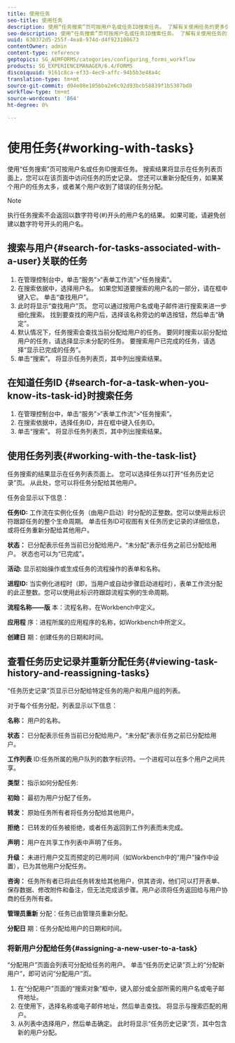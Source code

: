 ```yaml
---
title: 使用任务
seo-title: 使用任务
description: 使用“任务搜索”页可按用户名或任务ID搜索任务。 了解有关使用任务的更多信息。
seo-description: 使用“任务搜索”页可按用户名或任务ID搜索任务。 了解有关使用任务的更多信息。
uuid: 630372d5-255f-4ea8-974d-d4f923108673
contentOwner: admin
content-type: reference
geptopics: SG_AEMFORMS/categories/configuring_forms_workflow
products: SG_EXPERIENCEMANAGER/6.4/FORMS
discoiquuid: 9161c8ca-ef33-4ec9-affc-94b5b3e48a4c
translation-type: tm+mt
source-git-commit: d04e08e105bba2e6c92d93bcb58839f1b5307bd8
workflow-type: tm+mt
source-wordcount: '864'
ht-degree: 0%

---
```



# 使用任务{#working-with-tasks}

使用“任务搜索”页可按用户名或任务ID搜索任务。 搜索结果将显示在任务列表页面上，您可以在该页面中访问任务的历史记录。 您还可以重新分配任务，如果某个用户的任务太多，或者某个用户收到了错误的任务分配。

>[!NOTE]
>
>执行任务搜索不会返回以数字符号(#)开头的用户名的结果。 如果可能，请避免创建以数字符号开头的用户名。

## 搜索与用户{#search-for-tasks-associated-with-a-user}关联的任务

1. 在管理控制台中，单击“服务”>“表单工作流”>“任务搜索”。
1. 在搜索依据中，选择用户名。 如果您知道要搜索的用户名的一部分，请在框中键入它。 单击“查找用户”。
1. 此时将显示“查找用户”页。 您可以通过按用户名或电子邮件进行搜索来进一步细化搜索。 找到要查找的用户后，选择该名称旁边的单选按钮，然后单击“确定”。
1. 默认情况下，任务搜索会查找当前分配给用户的任务。 要同时搜索以前分配给用户的任务，请选择显示未分配的任务。 要搜索用户已完成的任务，请选择“显示已完成的任务”。
1. 单击“搜索”。 将显示任务列表页，其中列出搜索结果。

## 在知道任务ID {#search-for-a-task-when-you-know-its-task-id}时搜索任务

1. 在管理控制台中，单击“服务”>“表单工作流”>“任务搜索”。
1. 在搜索依据中，选择任务ID，并在框中键入任务ID。
1. 单击“搜索”。 将显示任务列表页，其中列出搜索结果。

## 使用任务列表{#working-with-the-task-list}

任务搜索的结果显示在任务列表页面上。 您可以选择任务以打开“任务历史记录”页。 从此处，您可以将任务分配给其他用户。

任务会显示以下信息：

**任务ID:** 工作流在实例化任务（由用户启动）时分配的正整数。您可以使用此标识符跟踪任务的整个生命周期。 单击任务ID可视图有关任务历史记录的详细信息，或将任务重新分配给其他用户。

**状态：** 已分配表示任务当前已分配给用户。“未分配”表示任务之前已分配给用户。 状态也可以为“已完成”。

**活动:** 显示初始操作或生成任务的流程操作的表单和名称。

**进程ID:** 当实例化进程时（即，当用户或自动步骤启动进程时），表单工作流分配的此正整数。您可以使用此标识符跟踪流程实例的生命周期。

**流程名称——版** 本：流程名称，在Workbench中定义。

**应用程** 序：进程所属的应用程序的名称，如Workbench中所定义。

**创建日** 期：创建任务的日期和时间。

## 查看任务历史记录并重新分配任务{#viewing-task-history-and-reassigning-tasks}

“任务历史记录”页显示已分配给特定任务的用户和用户组的列表。

对于每个任务分配，列表显示以下信息：

**名称：** 用户的名称。

**状态：** 已分配表示任务当前已分配给用户。“未分配”表示任务之前已分配给用户。

**工作列表** ID:任务所属的用户队列的数字标识符。一个进程可以在多个用户之间共享。

**类型：** 指示如何分配任务:

**初始：** 最初为用户分配了任务。

**转发：** 原始任务所有者将任务分配给其他用户。

**拒绝：** 已转发的任务被拒绝，或者任务返回到工作列表而未完成。

**声明：** 用户在共享工作列表中声明了任务。

**升级：** 未进行用户交互而预定的已用时间（如Workbench中的“用户”操作中设置），已为其他用户分配任务。

**咨询：** 任务所有者已将此任务转发给其他用户，供其咨询，他们可以打开表单、保存数据、修改附件和备注，但无法完成该步骤。用户必须将任务返回给与用户协商的任务所有者。

**管理员重新** 分配：任务已由管理员重新分配。

**分配日** 期：任务分配给用户的日期和时间。

### 将新用户分配给任务{#assigning-a-new-user-to-a-task}

“分配用户”页面会列表可分配给任务的用户。 单击“任务历史记录”页上的“分配新用户”，即可访问“分配用户”页。

1. 在“分配用户”页面的“搜索对象”框中，键入部分或全部所需的用户名或电子邮件地址。
1. 在使用下，选择名称或电子邮件地址，然后单击查找。 将显示与搜索匹配的用户。
1. 从列表中选择用户，然后单击确定。 此时将显示“任务历史记录”页，其中包含新的用户分配。

